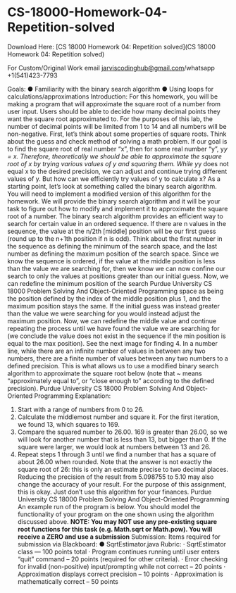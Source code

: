 # CS-18000-Homework-04-Repetition-solved

Download Here: [CS 18000 Homework 04: Repetition solved](CS 18000 Homework 04: Repetition solved)

For Custom/Original Work email jarviscodinghub@gmail.com/whatsapp +1(541)423-7793

Goals:
● Familiarity with the binary search algorithm
● Using loops for calculations/approximations
Introduction:
For this homework, you will be making a program that will approximate the square root of
a number from user input. Users should be able to decide how many decimal points they
want the square root approximated to. For the purposes of this lab, the number of decimal
points will be limited from 1 to 14 and all numbers will be non-negative.
First, let’s think about some properties of square roots. Think about the guess and check
method of solving a math problem. If our goal is to find the square root of real number “x”,
then for some real number “y”, y*y = x. Therefore, theoretically we should be able to
approximate the square root of x by trying various values of y and squaring them. While
y*y does not equal x to the desired precision, we can adjust and continue trying different
values of y. But how can we efficiently try values of y to calculate x?
As a starting point, let’s look at something called the binary search algorithm. You will
need to implement a modified version of this algorithm for the homework. We will provide
the binary search algorithm and it will be your task to figure out how to modify and
implement it to approximate the square root of a number.
The binary search algorithm provides an efficient way to search for certain value in an
ordered sequence. If there are n values in the sequence, the value at the n/2th
[middle]
position will be our first guess (round up to the n+1th position if n is odd). Think about the
first number in the sequence as defining the minimum of the search space, and the last
number as defining the maximum position of the search space. Since we know the
sequence is ordered, if the value at the middle position is less than the value we are
searching for, then we know we can now confine our search to only the values at positions
greater than our initial guess. Now, we can redefine the minimum position of the search
Purdue University
CS 18000
Problem Solving And Object-Oriented Programming
space as being the position defined by the index of the middle position plus 1, and the
maximum position stays the same. If the initial guess was instead greater than the value
we were searching for you would instead adjust the maximum position. Now, we can
redefine the middle value and continue repeating the process until we have found the value
we are searching for (we conclude the value does not exist in the sequence if the min
position is equal to the max position). See the next image for finding 4.
In a number line, while there are an infinite number of values in between any two numbers,
there are a finite number of values between any two numbers to a defined precision. This
is what allows us to use a modified binary search algorithm to approximate the square root
below (note that ~ means “approximately equal to”, or “close enough to” according to the
defined precision).
Purdue University
CS 18000
Problem Solving And Object-Oriented Programming
Explanation:
1. Start with a range of numbers from 0 to 26.
2. Calculate the middlemost number and square it. For the first iteration, we found 13,
which squares to 169.
3. Compare the squared number to 26.00. 169 is greater than 26.00, so we will look for
another number that is less than 13, but bigger than 0. If the square were larger, we would
look at numbers between 13 and 26.
4. Repeat steps 1 through 3 until we find a number that has a square of about 26.00 when
rounded. Note that the answer is not exactly the square root of 26: this is only an estimate
precise to two decimal places. Reducing the precision of the result from 5.098755 to 5.10
may also change the accuracy of your result. For the purpose of this assignment, this is
okay. Just don’t use this algorithm for your finances.
Purdue University
CS 18000
Problem Solving And Object-Oriented Programming
An example run of the program is below. You should model the functionality of your
program on the one shown using the algorithm discussed above.
**NOTE: You may NOT use any pre-existing square root functions for this task (e.g.
Math.sqrt or Math.pow). You will receive a ZERO and use a submission**
Submission:
Items required for submission via Blackboard:
● SqrtEstimator.java
Rubric:
· SqrtEstimator class — 100 points total
· Program continues running until user enters “quit” command – 20 points
(required for other criteria).
· Error checking for invalid (non-positive) input/prompting while not correct – 20
points
· Approximation displays correct precision – 10 points
· Approximation is mathematically correct – 50 points
